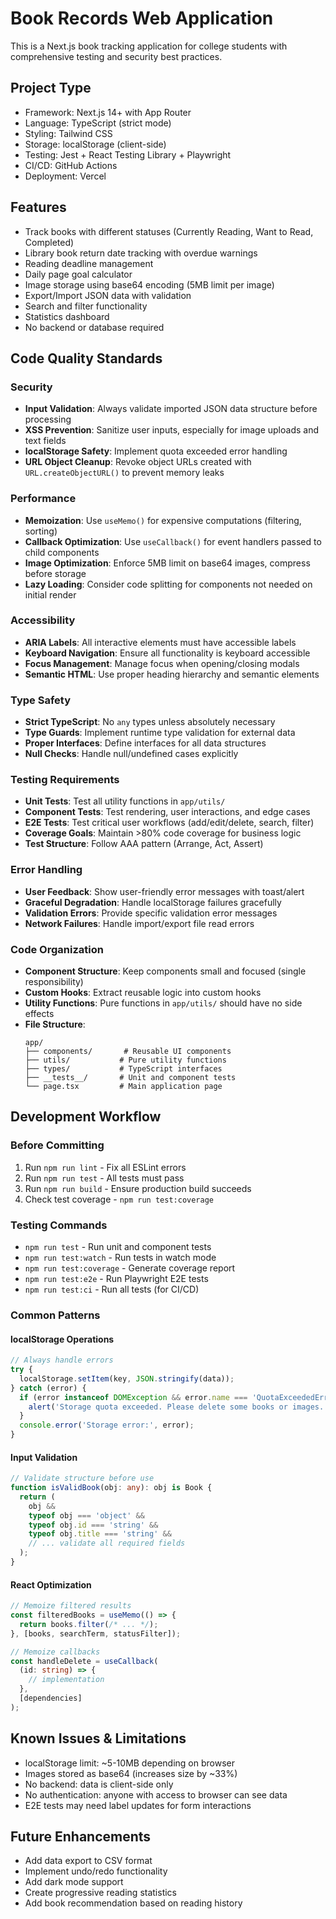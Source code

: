 # Book Records Web Application

This is a Next.js book tracking application for college students with comprehensive testing and security best practices.

## Project Type

- Framework: Next.js 14+ with App Router
- Language: TypeScript (strict mode)
- Styling: Tailwind CSS
- Storage: localStorage (client-side)
- Testing: Jest + React Testing Library + Playwright
- CI/CD: GitHub Actions
- Deployment: Vercel

## Features

- Track books with different statuses (Currently Reading, Want to Read, Completed)
- Library book return date tracking with overdue warnings
- Reading deadline management
- Daily page goal calculator
- Image storage using base64 encoding (5MB limit per image)
- Export/Import JSON data with validation
- Search and filter functionality
- Statistics dashboard
- No backend or database required

## Code Quality Standards

### Security

- **Input Validation**: Always validate imported JSON data structure before processing
- **XSS Prevention**: Sanitize user inputs, especially for image uploads and text fields
- **localStorage Safety**: Implement quota exceeded error handling
- **URL Object Cleanup**: Revoke object URLs created with `URL.createObjectURL()` to prevent memory leaks

### Performance

- **Memoization**: Use `useMemo()` for expensive computations (filtering, sorting)
- **Callback Optimization**: Use `useCallback()` for event handlers passed to child components
- **Image Optimization**: Enforce 5MB limit on base64 images, compress before storage
- **Lazy Loading**: Consider code splitting for components not needed on initial render

### Accessibility

- **ARIA Labels**: All interactive elements must have accessible labels
- **Keyboard Navigation**: Ensure all functionality is keyboard accessible
- **Focus Management**: Manage focus when opening/closing modals
- **Semantic HTML**: Use proper heading hierarchy and semantic elements

### Type Safety

- **Strict TypeScript**: No `any` types unless absolutely necessary
- **Type Guards**: Implement runtime type validation for external data
- **Proper Interfaces**: Define interfaces for all data structures
- **Null Checks**: Handle null/undefined cases explicitly

### Testing Requirements

- **Unit Tests**: Test all utility functions in `app/utils/`
- **Component Tests**: Test rendering, user interactions, and edge cases
- **E2E Tests**: Test critical user workflows (add/edit/delete, search, filter)
- **Coverage Goals**: Maintain >80% code coverage for business logic
- **Test Structure**: Follow AAA pattern (Arrange, Act, Assert)

### Error Handling

- **User Feedback**: Show user-friendly error messages with toast/alert
- **Graceful Degradation**: Handle localStorage failures gracefully
- **Validation Errors**: Provide specific validation error messages
- **Network Failures**: Handle import/export file read errors

### Code Organization

- **Component Structure**: Keep components small and focused (single responsibility)
- **Custom Hooks**: Extract reusable logic into custom hooks
- **Utility Functions**: Pure functions in `app/utils/` should have no side effects
- **File Structure**:
  ```
  app/
  ├── components/       # Reusable UI components
  ├── utils/           # Pure utility functions
  ├── types/           # TypeScript interfaces
  ├── __tests__/       # Unit and component tests
  └── page.tsx         # Main application page
  ```

## Development Workflow

### Before Committing

1. Run `npm run lint` - Fix all ESLint errors
2. Run `npm run test` - All tests must pass
3. Run `npm run build` - Ensure production build succeeds
4. Check test coverage - `npm run test:coverage`

### Testing Commands

- `npm run test` - Run unit and component tests
- `npm run test:watch` - Run tests in watch mode
- `npm run test:coverage` - Generate coverage report
- `npm run test:e2e` - Run Playwright E2E tests
- `npm run test:ci` - Run all tests (for CI/CD)

### Common Patterns

#### localStorage Operations

```typescript
// Always handle errors
try {
  localStorage.setItem(key, JSON.stringify(data));
} catch (error) {
  if (error instanceof DOMException && error.name === 'QuotaExceededError') {
    alert('Storage quota exceeded. Please delete some books or images.');
  }
  console.error('Storage error:', error);
}
```

#### Input Validation

```typescript
// Validate structure before use
function isValidBook(obj: any): obj is Book {
  return (
    obj &&
    typeof obj === 'object' &&
    typeof obj.id === 'string' &&
    typeof obj.title === 'string' &&
    // ... validate all required fields
  );
}
```

#### React Optimization

```typescript
// Memoize filtered results
const filteredBooks = useMemo(() => {
  return books.filter(/* ... */);
}, [books, searchTerm, statusFilter]);

// Memoize callbacks
const handleDelete = useCallback(
  (id: string) => {
    // implementation
  },
  [dependencies]
);
```

## Known Issues & Limitations

- localStorage limit: ~5-10MB depending on browser
- Images stored as base64 (increases size by ~33%)
- No backend: data is client-side only
- No authentication: anyone with access to browser can see data
- E2E tests may need label updates for form interactions

## Future Enhancements

- Add data export to CSV format
- Implement undo/redo functionality
- Add dark mode support
- Create progressive reading statistics
- Add book recommendation based on reading history
